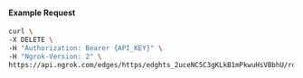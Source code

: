 <!-- Code generated for API Clients. DO NOT EDIT. -->

#### Example Request

```bash
curl \
-X DELETE \
-H "Authorization: Bearer {API_KEY}" \
-H "Ngrok-Version: 2" \
https://api.ngrok.com/edges/https/edghts_2uceNC5C3gKLkB1mPkwuHsVBbhU/routes/edghtsrt_2uceNE2EHZhyjOFQmqiSdgqAa7d/user_agent_filter
```
